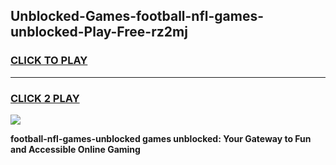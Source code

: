 
## Unblocked-Games-football-nfl-games-unblocked-Play-Free-rz2mj
<h3>
<a href="https://premium76.site?title=football-nfl-games-unblocked&ref=10A">CLICK TO PLAY</a></h3>
<hr>

<h3>
<a href="https://premium76.site?title=football-nfl-games-unblocked&ref=10A">CLICK 2 PLAY</a>
  
</h3>

<a href="https://premium76.site?title=football-nfl-games-unblocked&ref=10A"><img src="https://clearcache.store/games.png"></a>


**football-nfl-games-unblocked games unblocked: Your Gateway to Fun and Accessible Online Gaming**
